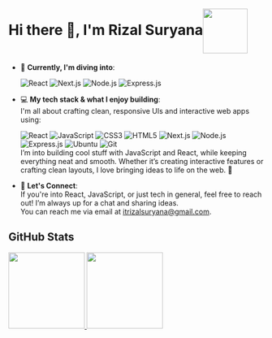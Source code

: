 <h1>Hi there 👋, I'm Rizal Suryana<img align='center' src='https://user-images.githubusercontent.com/5713670/87202985-820dcb80-c2b6-11ea-9f56-7ec461c497c3.gif' width='88'></h1>

- 🌱 **Currently, I'm diving into**:  
  <div>
    <img src="https://img.shields.io/badge/React-20232A?style=for-the-badge&logo=react&logoColor=61DAFB" alt="React" />
    <img src="https://img.shields.io/badge/Next.js-000?logo=nextdotjs&logoColor=fff&style=for-the-badge" alt="Next.js" />
    <img src="https://img.shields.io/badge/Node.js-43853d?style=for-the-badge&logo=node.js&logoColor=white" alt="Node.js" />
    <img src="https://img.shields.io/badge/Express.js-000000?style=for-the-badge&logo=express&logoColor=white" alt="Express.js" />
  </div>

- 💻 **My tech stack & what I enjoy building**:  
  I'm all about crafting clean, responsive UIs and interactive web apps using:  
  <div>
    <img src="https://img.shields.io/badge/React-20232A?style=for-the-badge&logo=react&logoColor=61DAFB" alt="React" />
    <img src="https://img.shields.io/badge/JavaScript-F7DF1E?style=for-the-badge&logo=javascript&logoColor=000" alt="JavaScript" />
    <img src="https://img.shields.io/badge/CSS3-1572B6?style=for-the-badge&logo=css3&logoColor=white" alt="CSS3" />
    <img src="https://img.shields.io/badge/HTML5-E34F26?style=for-the-badge&logo=html5&logoColor=white" alt="HTML5" />
    <img src="https://img.shields.io/badge/Next.js-000?logo=nextdotjs&logoColor=fff&style=for-the-badge" alt="Next.js" />
    <img src="https://img.shields.io/badge/Node.js-43853d?style=for-the-badge&logo=node.js&logoColor=white" alt="Node.js" />
    <img src="https://img.shields.io/badge/Express.js-000000?style=for-the-badge&logo=express&logoColor=white" alt="Express.js" />
    <img src="https://img.shields.io/badge/Ubuntu-E95420?style=for-the-badge&logo=ubuntu&logoColor=white" alt="Ubuntu" />
    <img src="https://img.shields.io/badge/Git-F05032?style=for-the-badge&logo=git&logoColor=white" alt="Git" />
  </div>
  I’m into building cool stuff with JavaScript and React, while keeping everything neat and smooth. Whether it’s creating interactive features or crafting clean layouts, I love bringing ideas to life on the web. 🚀
<!--
- ⚡ **Fun fact about me**:  
  I enjoy experimenting with new technologies, but I’m also all about keeping things simple and fun. Why make it complicated when we can make it sleek and straightforward? 😄  
##
- 📚 **Currently learning React Fundamentals**:  
  I'm diving deep into React to build dynamic and interactive web applications. Check out my progress and repository here:  
  [React Fundamental](https://github.com/rizalsuryana/React-Fundamental)

- 🚀 **Project**:  
  Here's a project where I applied React fundamentals to build something cool. Check it out here:  
  [Proyek React Fundamental](https://github.com/rizalsuryana/Proyek-React-Fundamental)
-->

- 💬 **Let's Connect**:  
  If you're into React, JavaScript, or just tech in general, feel free to reach out! I’m always up for a chat and sharing ideas.  
  You can reach me via email at [itrizalsuryana@gmail.com](mailto:itrizalsuryana@gmail.com).

## GitHub Stats
<p align="left">
<a href="https://github.com/rizalsuryana">
  <img height="150em" src="https://github-readme-stats-eight-theta.vercel.app/api?username=rizalsuryana&show_icons=true&theme=algolia&include_all_commits=true&count_private=true"/>
  <img height="150em" src="https://github-readme-stats-eight-theta.vercel.app/api/top-langs/?username=rizalsuryana&layout=compact&langs_count=8&theme=algolia"/>
</a>
</p>
